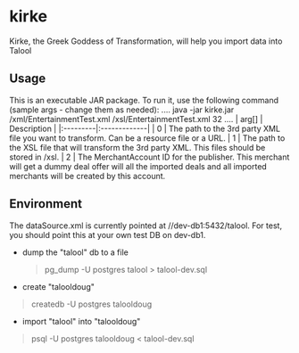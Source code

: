 kirke
=====

Kirke, the Greek Goddess of Transformation, will help you import data into Talool 


Usage
-----------
This is an executable JAR package. To run it, use the following command (sample args - change them as needed):
....
java -jar kirke.jar /xml/EntertainmentTest.xml /xsl/EntertainmentTest.xml 32
....
| arg[]    | Description |
|:---------|:-------------|
| 0        | The path to the 3rd party XML file you want to transform.  Can be a resource file or a URL.
| 1        | The path to the XSL file that will transform the 3rd party XML.  This files should be stored in /xsl.
| 2        | The MerchantAccount ID for the publisher.  This merchant will get a dummy deal offer will all the imported deals and all imported merchants will be created by this account.

Environment
-----------
The dataSource.xml is currently pointed at //dev-db1:5432/talool.  For test, you should point this at your own test DB on dev-db1.

- dump the "talool" db to a file
  > pg_dump -U postgres talool > talool-dev.sql

- create "talooldoug"
 > createdb -U postgres talooldoug

- import "talool" into "talooldoug"
 > psql -U postgres talooldoug < talool-dev.sql

